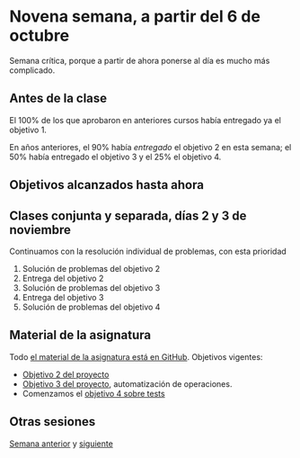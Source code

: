 # Novena semana, a partir del 6 de octubre

Semana crítica, porque a partir de ahora ponerse al día es mucho más complicado.

## Antes de la clase

El 100% de los que aprobaron en anteriores cursos había entregado ya el objetivo
1.

En años anteriores, el 90% había *entregado* el objetivo 2 en esta semana; el
50% había entregado el objetivo 3 y el 25% el objetivo 4.

## Objetivos alcanzados hasta ahora


## Clases conjunta y separada, días 2 y 3 de noviembre

Continuamos con la resolución individual de problemas, con esta prioridad

1. Solución de problemas del objetivo 2
2. Entrega del objetivo 2
3. Solución de problemas del objetivo 3
4. Entrega del objetivo 3
6. Solución de problemas del objetivo 4

## Material de la asignatura

Todo [el material de la asignatura está en
GitHub](http://jj.github.io/IV). Objetivos vigentes:

* [Objetivo 2 del proyecto](http://jj.github.io/IV/documentos/proyecto/2.Modelo)
* [Objetivo 3 del
  proyecto](http://jj.github.io/IV/documentos/proyecto/3.Automatizar),
  automatización de operaciones.
* Comenzamos el [objetivo 4 sobre tests](http://jj.github.io/IV/documentos/proyecto/4.Tests)

## Otras sesiones

[Semana anterior](semana-08.md) y [siguiente](semana-10.md)
